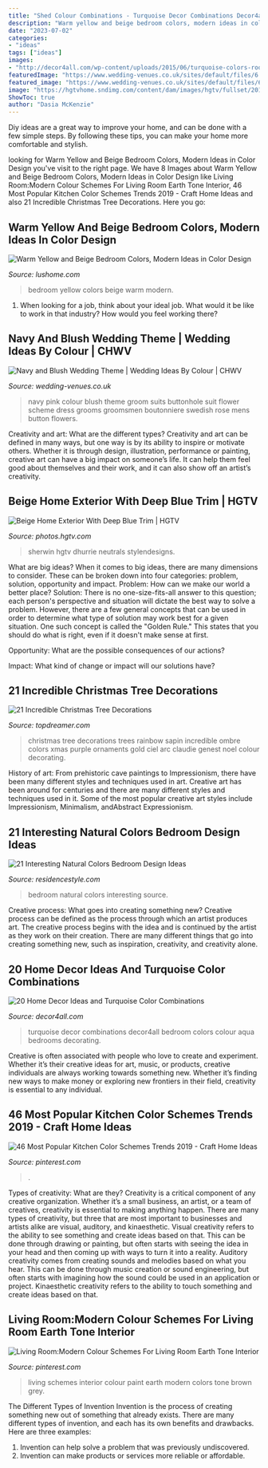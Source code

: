 ```yaml
---
title: "Shed Colour Combinations - Turquoise Decor Combinations Decor4all Bedroom Colors Colour Aqua Bedrooms Decorating"
description: "Warm yellow and beige bedroom colors, modern ideas in color design"
date: "2023-07-02"
categories:
- "ideas"
tags: ["ideas"]
images:
- "http://decor4all.com/wp-content/uploads/2015/06/turquoise-colors-room-decorating-ideas-10.jpg"
featuredImage: "https://www.wedding-venues.co.uk/sites/default/files/6.navy-blue-wedding-suit-rose-buttonhole.jpg"
featured_image: "https://www.wedding-venues.co.uk/sites/default/files/6.navy-blue-wedding-suit-rose-buttonhole.jpg"
image: "https://hgtvhome.sndimg.com/content/dam/images/hgtv/fullset/2015/7/1/0/CI-Sherwin-Williams_beige-cream-and-blue-home-exterior.jpg.rend.hgtvcom.616.462.suffix/1435775451208.jpeg"
ShowToc: true
author: "Dasia McKenzie"
---
```



Diy ideas are a great way to improve your home, and can be done with a few simple steps. By following these tips, you can make your home more comfortable and stylish.

	

		
looking for Warm Yellow and Beige Bedroom Colors, Modern Ideas in Color Design you've visit to the right page. We have 8 Images about Warm Yellow and Beige Bedroom Colors, Modern Ideas in Color Design like Living Room:Modern Colour Schemes For Living Room Earth Tone Interior, 46 Most Popular Kitchen Color Schemes Trends 2019 - Craft Home Ideas and also 21 Incredible Christmas Tree Decorations. Here you go:
		
    
## Warm Yellow And Beige Bedroom Colors, Modern Ideas In Color Design

<img loading=lazy src="https://www.lushome.com/wp-content/uploads/2019/11/yellow-color-modern-bedroom-ideas-12.jpg" onerror="this.onerror=null;this.src='https://tse1.mm.bing.net/th?id=OIP.UQyPCthkyV1EFJEJsdaIogHaG0&amp;pid=15.1';" alt="Warm Yellow and Beige Bedroom Colors, Modern Ideas in Color Design">

_Source: lushome.com_

>bedroom yellow colors beige warm modern. 

	

1) When looking for a job, think about your ideal job. What would it be like to work in that industry? How would you feel working there?

    
## Navy And Blush Wedding Theme | Wedding Ideas By Colour | CHWV

<img loading=lazy src="https://www.wedding-venues.co.uk/sites/default/files/6.navy-blue-wedding-suit-rose-buttonhole.jpg" onerror="this.onerror=null;this.src='https://tse4.mm.bing.net/th?id=OIP.gZZVni05oJo59KmmkK2HMgHaLH&amp;pid=15.1';" alt="Navy and Blush Wedding Theme | Wedding Ideas By Colour | CHWV">

_Source: wedding-venues.co.uk_

>navy pink colour blush theme groom suits buttonhole suit flower scheme dress grooms groomsmen boutonniere swedish rose mens button flowers. 

	

Creativity and art: What are the different types?
Creativity and art can be defined in many ways, but one way is by its ability to inspire or motivate others. Whether it is through design, illustration, performance or painting, creative art can have a big impact on someone’s life. It can help them feel good about themselves and their work, and it can also show off an artist’s creativity.

    
## Beige Home Exterior With Deep Blue Trim | HGTV

<img loading=lazy src="https://hgtvhome.sndimg.com/content/dam/images/hgtv/fullset/2015/7/1/0/CI-Sherwin-Williams_beige-cream-and-blue-home-exterior.jpg.rend.hgtvcom.616.462.suffix/1435775451208.jpeg" onerror="this.onerror=null;this.src='https://tse3.mm.bing.net/th?id=OIP.LQv2fvBax8iguqgpKmSZsAHaFj&amp;pid=15.1';" alt="Beige Home Exterior With Deep Blue Trim | HGTV">

_Source: photos.hgtv.com_

>sherwin hgtv dhurrie neutrals stylendesigns. 

	

What are big ideas?
When it comes to big ideas, there are many dimensions to consider. These can be broken down into four categories: problem, solution, opportunity and impact. 
Problem: How can we make our world a better place? 
Solution: There is no one-size-fits-all answer to this question; each person's perspective and situation will dictate the best way to solve a problem. However, there are a few general concepts that can be used in order to determine what type of solution may work best for a given situation. One such concept is called the "Golden Rule." This states that you should do what is right, even if it doesn't make sense at first. 

Opportunity: What are the possible consequences of our actions? 

Impact: What kind of change or impact will our solutions have?

    
## 21 Incredible Christmas Tree Decorations

<img loading=lazy src="http://www.topdreamer.com/wp-content/uploads/2013/12/Christmas-tree-decor1.jpg" onerror="this.onerror=null;this.src='https://tse3.mm.bing.net/th?id=OIP.R2Kp46XOxfY_4agl6-hrTwHaM_&amp;pid=15.1';" alt="21 Incredible Christmas Tree Decorations">

_Source: topdreamer.com_

>christmas tree decorations trees rainbow sapin incredible ombre colors xmas purple ornaments gold ciel arc claudie genest noel colour decorating. 

	

History of art: From prehistoric cave paintings to Impressionism, there have been many different styles and techniques used in art.
Creative art has been around for centuries and there are many different styles and techniques used in it. Some of the most popular creative art styles include Impressionism, Minimalism, andAbstract Expressionism.

    
## 21 Interesting Natural Colors Bedroom Design Ideas

<img loading=lazy src="https://www.residencestyle.com/wp-content/uploads/2015/01/Natural-Bedroom-Color-Ideas.jpg" onerror="this.onerror=null;this.src='https://tse1.mm.bing.net/th?id=OIP.sJbC2h24kjCdjc02zBLnMAHaFh&amp;pid=15.1';" alt="21 Interesting Natural Colors Bedroom Design Ideas">

_Source: residencestyle.com_

>bedroom natural colors interesting source. 

	

Creative process: What goes into creating something new?
Creative process can be defined as the process through which an artist produces art. The creative process begins with the idea and is continued by the artist as they work on their creation. There are many different things that go into creating something new, such as inspiration, creativity, and creativity alone.

    
## 20 Home Decor Ideas And Turquoise Color Combinations

<img loading=lazy src="http://decor4all.com/wp-content/uploads/2015/06/turquoise-colors-room-decorating-ideas-10.jpg" onerror="this.onerror=null;this.src='https://tse3.mm.bing.net/th?id=OIP.WL2hB5o_TahB5LRZ-93JCAHaKI&amp;pid=15.1';" alt="20 Home Decor Ideas and Turquoise Color Combinations">

_Source: decor4all.com_

>turquoise decor combinations decor4all bedroom colors colour aqua bedrooms decorating. 

	

Creative is often associated with people who love to create and experiment. Whether it’s their creative ideas for art, music, or products, creative individuals are always working towards something new. Whether it’s finding new ways to make money or exploring new frontiers in their field, creativity is essential to any individual.

    
## 46 Most Popular Kitchen Color Schemes Trends 2019 - Craft Home Ideas

<img loading=lazy src="https://i.pinimg.com/736x/10/06/f4/1006f41ca645da8c625b1304e25015be.jpg" onerror="this.onerror=null;this.src='https://tse3.mm.bing.net/th?id=OIP.M0lTAMKC_sTixdRJYJQGFAHaLH&amp;pid=15.1';" alt="46 Most Popular Kitchen Color Schemes Trends 2019 - Craft Home Ideas">

_Source: pinterest.com_

>. 

	

Types of creativity: What are they?
Creativity is a critical component of any creative organization. Whether it’s a small business, an artist, or a team of creatives, creativity is essential to making anything happen. There are many types of creativity, but three that are most important to businesses and artists alike are visual, auditory, and kinaesthetic. 
Visual creativity refers to the ability to see something and create ideas based on that. This can be done through drawing or painting, but often starts with seeing the idea in your head and then coming up with ways to turn it into a reality. Auditory creativity comes from creating sounds and melodies based on what you hear. This can be done through music creation or sound engineering, but often starts with imagining how the sound could be used in an application or project. Kinaesthetic creativity refers to the ability to touch something and create ideas based on that.

    
## Living Room:Modern Colour Schemes For Living Room Earth Tone Interior

<img loading=lazy src="https://i.pinimg.com/736x/ef/37/54/ef375450ff3ae674d8947b4699aceee0.jpg" onerror="this.onerror=null;this.src='https://tse1.mm.bing.net/th?id=OIP.DiG4lRaVYnW3l0rb2o2teQHaLM&amp;pid=15.1';" alt="Living Room:Modern Colour Schemes For Living Room Earth Tone Interior">

_Source: pinterest.com_

>living schemes interior colour paint earth modern colors tone brown grey. 

	

The Different Types of Invention
Invention is the process of creating something new out of something that already exists. There are many different types of invention, and each has its own benefits and drawbacks. Here are three examples: 
1. Invention can help solve a problem that was previously undiscovered. 
2. Invention can make products or services more reliable or affordable. 

